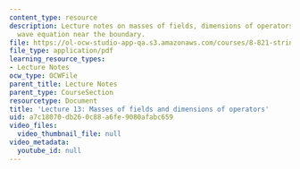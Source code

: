 ```yaml
---
content_type: resource
description: Lecture notes on masses of fields, dimensions of operators, and the AdS
  wave equation near the boundary.
file: https://ol-ocw-studio-app-qa.s3.amazonaws.com/courses/8-821-string-theory-fall-2008/a7c18070db260c88a6fe9080afabc659_lecture13.pdf
file_type: application/pdf
learning_resource_types:
- Lecture Notes
ocw_type: OCWFile
parent_title: Lecture Notes
parent_type: CourseSection
resourcetype: Document
title: 'Lecture 13: Masses of fields and dimensions of operators'
uid: a7c18070-db26-0c88-a6fe-9080afabc659
video_files:
  video_thumbnail_file: null
video_metadata:
  youtube_id: null
---
```

